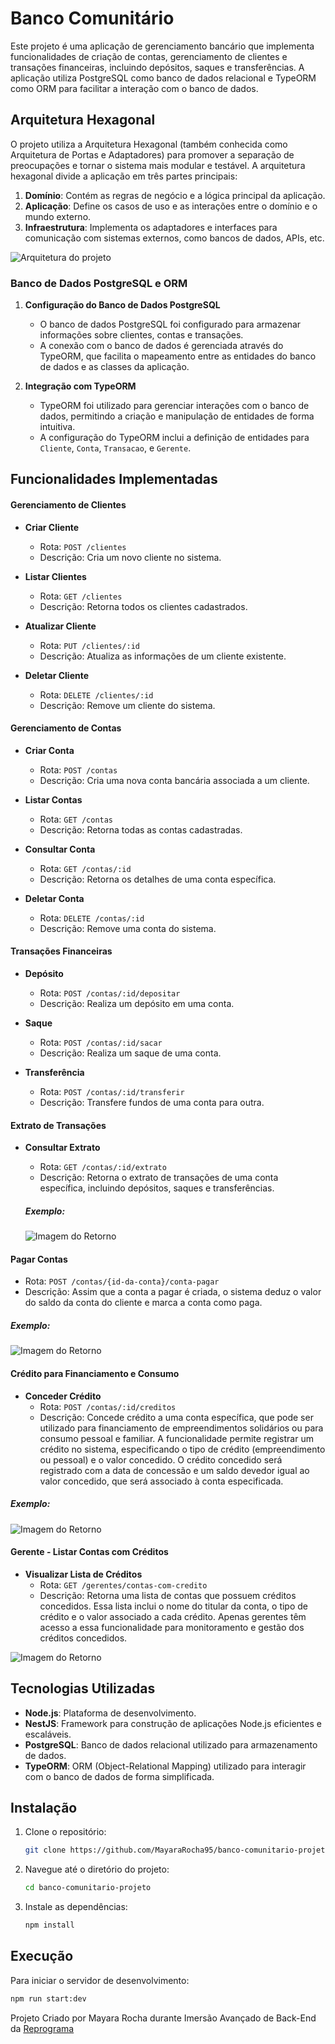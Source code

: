 # Banco Comunitário

Este projeto é uma aplicação de gerenciamento bancário que implementa funcionalidades de criação de contas, gerenciamento de clientes e transações financeiras, incluindo depósitos, saques e transferências. A aplicação utiliza PostgreSQL como banco de dados relacional e TypeORM como ORM para facilitar a interação com o banco de dados.

## Arquitetura Hexagonal

O projeto utiliza a Arquitetura Hexagonal (também conhecida como Arquitetura de Portas e Adaptadores) para promover a separação de preocupações e tornar o sistema mais modular e testável. A arquitetura hexagonal divide a aplicação em três partes principais:

1. **Domínio**: Contém as regras de negócio e a lógica principal da aplicação.
2. **Aplicação**: Define os casos de uso e as interações entre o domínio e o mundo externo.
3. **Infraestrutura**: Implementa os adaptadores e interfaces para comunicação com sistemas externos, como bancos de dados, APIs, etc.

![Arquitetura do projeto](./docs/images/arquiterutahexagonal.png)


### Banco de Dados PostgreSQL e ORM

1. **Configuração do Banco de Dados PostgreSQL**
   - O banco de dados PostgreSQL foi configurado para armazenar informações sobre clientes, contas e transações.
   - A conexão com o banco de dados é gerenciada através do TypeORM, que facilita o mapeamento entre as entidades do banco de dados e as classes da aplicação.

2. **Integração com TypeORM**
   - TypeORM foi utilizado para gerenciar interações com o banco de dados, permitindo a criação e manipulação de entidades de forma intuitiva.
   - A configuração do TypeORM inclui a definição de entidades para `Cliente`, `Conta`, `Transacao`, e `Gerente`.

## Funcionalidades Implementadas

#### Gerenciamento de Clientes

- **Criar Cliente**
  - Rota: `POST /clientes`
  - Descrição: Cria um novo cliente no sistema.
  
- **Listar Clientes**
  - Rota: `GET /clientes`
  - Descrição: Retorna todos os clientes cadastrados.

- **Atualizar Cliente**
  - Rota: `PUT /clientes/:id`
  - Descrição: Atualiza as informações de um cliente existente.

- **Deletar Cliente**
  - Rota: `DELETE /clientes/:id`
  - Descrição: Remove um cliente do sistema.

#### Gerenciamento de Contas

- **Criar Conta**
  - Rota: `POST /contas`
  - Descrição: Cria uma nova conta bancária associada a um cliente.
  
- **Listar Contas**
  - Rota: `GET /contas`
  - Descrição: Retorna todas as contas cadastradas.

- **Consultar Conta**
  - Rota: `GET /contas/:id`
  - Descrição: Retorna os detalhes de uma conta específica.

- **Deletar Conta**
  - Rota: `DELETE /contas/:id`
  - Descrição: Remove uma conta do sistema.

#### Transações Financeiras

- **Depósito**
  - Rota: `POST /contas/:id/depositar`
  - Descrição: Realiza um depósito em uma conta.

- **Saque**
  - Rota: `POST /contas/:id/sacar`
  - Descrição: Realiza um saque de uma conta.

- **Transferência**
  - Rota: `POST /contas/:id/transferir`
  - Descrição: Transfere fundos de uma conta para outra.

#### Extrato de Transações

- **Consultar Extrato**
  - Rota: `GET /contas/:id/extrato`
  - Descrição: Retorna o extrato de transações de uma conta específica, incluindo depósitos, saques e transferências.
   ##### Exemplo:

    ![Imagem do Retorno](./docs/images/extrato.png)

 #### Pagar Contas 
 - Rota: `POST /contas/{id-da-conta}/conta-pagar`
 - Descrição: Assim que a conta a pagar é criada, o sistema deduz o valor do saldo da conta do cliente e marca a conta como paga.
  ##### Exemplo:

 ![Imagem do Retorno](./docs/images/conta-pagar.png)


 #### Crédito para Financiamento e Consumo

   - **Conceder Crédito**
      - Rota: `POST /contas/:id/creditos`
      -  Descrição: Concede crédito a uma conta específica, que pode ser utilizado para financiamento de empreendimentos solidários ou para consumo pessoal e familiar. A funcionalidade permite registrar um crédito no sistema, especificando o tipo de crédito (empreendimento ou pessoal) e o valor concedido.
        O crédito concedido será registrado com a data de concessão e um saldo devedor igual ao valor concedido, que será associado à conta especificada.

  ##### Exemplo:

 ![Imagem do Retorno](./docs/images/credito.png)

  #### Gerente - Listar Contas com Créditos

    
  - **Visualizar Lista de Créditos**
      - Rota: `GET /gerentes/contas-com-credito`
      -  Descrição: Retorna uma lista de contas que possuem créditos concedidos. Essa lista inclui o nome do titular da conta, o tipo de crédito e o valor associado a cada crédito. Apenas gerentes têm acesso a essa funcionalidade para monitoramento e gestão dos créditos concedidos.

 ![Imagem do Retorno](./docs/images/listacredito.png)


## Tecnologias Utilizadas

- **Node.js**: Plataforma de desenvolvimento.
- **NestJS**: Framework para construção de aplicações Node.js eficientes e escaláveis.
- **PostgreSQL**: Banco de dados relacional utilizado para armazenamento de dados.
- **TypeORM**: ORM (Object-Relational Mapping) utilizado para interagir com o banco de dados de forma simplificada.


## Instalação

1. Clone o repositório:

    ```bash
    git clone https://github.com/MayaraRocha95/banco-comunitario-projeto
    ```

2. Navegue até o diretório do projeto:

    ```bash
    cd banco-comunitario-projeto
    ```

3. Instale as dependências:

    ```bash
    npm install
    ```

## Execução

Para iniciar o servidor de desenvolvimento:

```bash
npm run start:dev
```
Projeto Criado por Mayara Rocha durante Imersão Avançado de Back-End da [Reprograma](https://reprograma.com.br/)